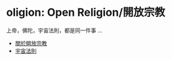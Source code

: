 # oligion: Open Religion/開放宗教

上帝，佛陀，宇宙法則，都是同一件事 ...

* [關於開放宗教](中文/README.md)
* [宇宙法則](中文/宇宙法則/README.md)

